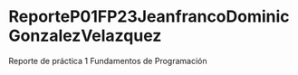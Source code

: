 # ReporteP01FP23JeanfrancoDominicGonzalezVelazquez
Reporte de práctica 1 Fundamentos de Programación
